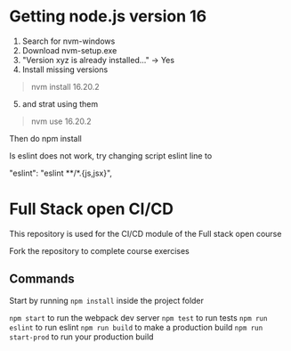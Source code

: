 # Getting node.js version 16

1. Search for nvm-windows
2. Download nvm-setup.exe
3. "Version xyz is already installed..." -> Yes
4. Install missing versions
> nvm install 16.20.2
5. and strat using them
> nvm use 16.20.2

Then do npm install

Is eslint does not work, try changing script eslint line to 

  "eslint": "eslint **/*.{js,jsx}",


# Full Stack open CI/CD

This repository is used for the CI/CD module of the Full stack open course

Fork the repository to complete course exercises

## Commands

Start by running `npm install` inside the project folder

`npm start` to run the webpack dev server
`npm test` to run tests
`npm run eslint` to run eslint
`npm run build` to make a production build
`npm run start-prod` to run your production build
